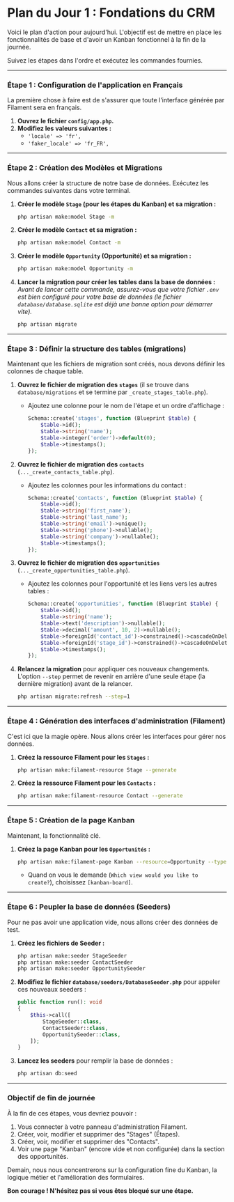 # Plan du Jour 1 : Fondations du CRM

Voici le plan d'action pour aujourd'hui. L'objectif est de mettre en place les fonctionnalités de base et d'avoir un Kanban fonctionnel à la fin de la journée.

Suivez les étapes dans l'ordre et exécutez les commandes fournies.

---

### Étape 1 : Configuration de l'application en Français

La première chose à faire est de s'assurer que toute l'interface générée par Filament sera en français.

1.  **Ouvrez le fichier `config/app.php`.**
2.  **Modifiez les valeurs suivantes :**
    *   `'locale' => 'fr',`
    *   `'faker_locale' => 'fr_FR',`

---

### Étape 2 : Création des Modèles et Migrations

Nous allons créer la structure de notre base de données. Exécutez les commandes suivantes dans votre terminal.

1.  **Créer le modèle `Stage` (pour les étapes du Kanban) et sa migration :**
    ```bash
    php artisan make:model Stage -m
    ```

2.  **Créer le modèle `Contact` et sa migration :**
    ```bash
    php artisan make:model Contact -m
    ```

3.  **Créer le modèle `Opportunity` (Opportunité) et sa migration :**
    ```bash
    php artisan make:model Opportunity -m
    ```

4.  **Lancer la migration pour créer les tables dans la base de données :**
    *Avant de lancer cette commande, assurez-vous que votre fichier `.env` est bien configuré pour votre base de données (le fichier `database/database.sqlite` est déjà une bonne option pour démarrer vite).*
    ```bash
    php artisan migrate
    ```

---

### Étape 3 : Définir la structure des tables (migrations)

Maintenant que les fichiers de migration sont créés, nous devons définir les colonnes de chaque table.

1.  **Ouvrez le fichier de migration des `stages`** (il se trouve dans `database/migrations` et se termine par `_create_stages_table.php`).
    *   Ajoutez une colonne pour le nom de l'étape et un ordre d'affichage :
        ```php
        Schema::create('stages', function (Blueprint $table) {
            $table->id();
            $table->string('name');
            $table->integer('order')->default(0);
            $table->timestamps();
        });
        ```

2.  **Ouvrez le fichier de migration des `contacts`** (`..._create_contacts_table.php`).
    *   Ajoutez les colonnes pour les informations du contact :
        ```php
        Schema::create('contacts', function (Blueprint $table) {
            $table->id();
            $table->string('first_name');
            $table->string('last_name');
            $table->string('email')->unique();
            $table->string('phone')->nullable();
            $table->string('company')->nullable();
            $table->timestamps();
        });
        ```

3.  **Ouvrez le fichier de migration des `opportunities`** (`..._create_opportunities_table.php`).
    *   Ajoutez les colonnes pour l'opportunité et les liens vers les autres tables :
        ```php
        Schema::create('opportunities', function (Blueprint $table) {
            $table->id();
            $table->string('name');
            $table->text('description')->nullable();
            $table->decimal('amount', 10, 2)->nullable();
            $table->foreignId('contact_id')->constrained()->cascadeOnDelete();
            $table->foreignId('stage_id')->constrained()->cascadeOnDelete();
            $table->timestamps();
        });
        ```

4.  **Relancez la migration** pour appliquer ces nouveaux changements. L'option `--step` permet de revenir en arrière d'une seule étape (la dernière migration) avant de la relancer.
    ```bash
    php artisan migrate:refresh --step=1
    ```

---

### Étape 4 : Génération des interfaces d'administration (Filament)

C'est ici que la magie opère. Nous allons créer les interfaces pour gérer nos données.

1.  **Créez la ressource Filament pour les `Stages` :**
    ```bash
    php artisan make:filament-resource Stage --generate
    ```

2.  **Créez la ressource Filament pour les `Contacts` :**
    ```bash
    php artisan make:filament-resource Contact --generate
    ```

---

### Étape 5 : Création de la page Kanban

Maintenant, la fonctionnalité clé.

1.  **Créez la page Kanban pour les `Opportunités` :**
    ```bash
    php artisan make:filament-page Kanban --resource=Opportunity --type=custom
    ```
    *   Quand on vous le demande (`Which view would you like to create?`), choisissez `[kanban-board]`.

---

### Étape 6 : Peupler la base de données (Seeders)

Pour ne pas avoir une application vide, nous allons créer des données de test.

1.  **Créez les fichiers de Seeder :**
    ```bash
    php artisan make:seeder StageSeeder
    php artisan make:seeder ContactSeeder
    php artisan make:seeder OpportunitySeeder
    ```

2.  **Modifiez le fichier `database/seeders/DatabaseSeeder.php`** pour appeler ces nouveaux seeders :
    ```php
    public function run(): void
    {
        $this->call([
            StageSeeder::class,
            ContactSeeder::class,
            OpportunitySeeder::class,
        ]);
    }
    ```

3.  **Lancez les seeders** pour remplir la base de données :
    ```bash
    php artisan db:seed
    ```

---

### Objectif de fin de journée

À la fin de ces étapes, vous devriez pouvoir :
1.  Vous connecter à votre panneau d'administration Filament.
2.  Créer, voir, modifier et supprimer des "Stages" (Étapes).
3.  Créer, voir, modifier et supprimer des "Contacts".
4.  Voir une page "Kanban" (encore vide et non configurée) dans la section des opportunités.

Demain, nous nous concentrerons sur la configuration fine du Kanban, la logique métier et l'amélioration des formulaires.

**Bon courage ! N'hésitez pas si vous êtes bloqué sur une étape.**
